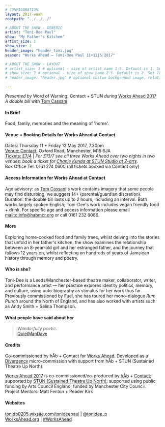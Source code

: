 ```yaml
---
# CONFIGURATION
layout: 2017-woah
rootpath: "../../../"

# ABOUT THE SHOW - GENERIC
artist: "Toni-Dee Paul"
show: "My Father's Kitchen"
artist_size: 1
show_size: 2
header_image: "header_toni.jpg"
season: "Works Ahead — Toni-Dee Paul 11+12|5|2017"

# ABOUT THE SHOW - LAYOUT
# artist_size: 1 # optional - size of artist name 1-5. Default is 1. Set longer names to lower values
# show_size: 2 # optional - size of show name 2-5. Default is 2. Set longer names to lower values
# header_image: "header.jpg" # optional custom background image, relative to current page

---
```

*Presented by* Word of Warning, Contact + STUN *during* [Works Ahead 2017](/current/2017-worksahead)<br>*A double bill with* [Tom Cassani](/current/2017-worksahead/cassani)      
         
#### In Brief                      
Food, family, memories and the meaning of 'home'.             
         
#### Venue + Booking Details for Works Ahead at Contact        
Dates: Thursday 11 + Friday 12 May 2017, 7.30pm          
<a href="http://contactmcr.com/visit/getting-here" target="_blank">Venue: Contact</a>, Oxford Road, Manchester, M15 6JA         
<a href="http://contactmcr.com/whats-on/72092-works-ahead-at-contact/booking" target="_blank">Tickets: £7/4</a> | *For £13/7 see all three Works Ahead over two nights in two venues: book a ticket for <a href="http://contactmcr.com/whats-on/72292-works-ahead-at-stun-studio/booking" target="_blank">Chanje Kunda at STUN Studio at Z-arts</a>.*          
Box Office Tel: 0161 274 0600 (all tickets booked via Contact only)        
        
#### Access Information for Works Ahead at Contact           
Age advisory: as [Tom Cassani](/current/2017-worksahead/cassani)'s work contains imagery that some people may find disturbing, we suggest 14+ (parental/guardian discretion). Duration: the double bill lasts up to 2 hours, including an interval. Both works largely spoken English; Toni-Dee's work includes vegan friendly food + drink. For specific age and access information please email <mailto:info@habmcr.org> or call 0161 232 6086.        
        
#### More              
Exploring home-cooked food and family trees, whilst delving into the stories that unfold in her father's kitchen, the show examines the relationship between an 8-year-old girl and her estranged father, and the journey that follows 12 years on, whilst reflecting on hundreds of years of Jamaican history through memory and poetry.             
          
#### Who is she?             
Toni-Dee is a Leeds/Manchester-based theatre maker, collaborator, writer, and performance artist — her practice explores identity politics, memory, and culture, using auto-biography as stimulus for her work thus far. Previously commissioned by Fuel, she has toured her mono-dialogue *Rum Punch* around the North of England, and has also worked with artists such as Andy Smith + Selina Thompson.                
         
#### What people have said about her          
>*Wonderfully poetic.*<br><a href="http://quietmandave.co.uk/2016/10/divergency" target="_blank">QuietManDave</a>        
                  
#### Credits         
Co-commissioned by hÅb + Contact for [Works Ahead](/hab/worksahead). Developed as a [Divergency](/archive/2016-divergency) micro-commission with support from hÅb + STUN (Sustained Theatre Up North).        
                    
[Works Ahead 2017](/current/2017-worksahead) is co-commissioned/co-produced by [hÅb](/hab) + <a href="http://contactmcr.com" target="_blank">Contact</a>; supported by <a href="http://stunlive.com" target="_blank">STUN (Sustained Theatre Up North)</a>; supported using public funding by Arts Council England; funded by Manchester City Council.<br>Project Mentors: Matt Fenton + Peader Kirk        
         
#### Websites         
<a href="http://tonidp0205.wixsite.com/tonideepaul" target="_blank">tonidp0205.wixsite.com/tonideepaul</a> | <a href="http://twitter.com/tonidee_p" target="_blank">@tonidee_p</a><br><a href="http://worksahead.org" target="_blank">WorksAhead.org</a> | <a href="http://twitter.com/hashtag/WorksAhead" target="_blank">#WorksAhead</a>
